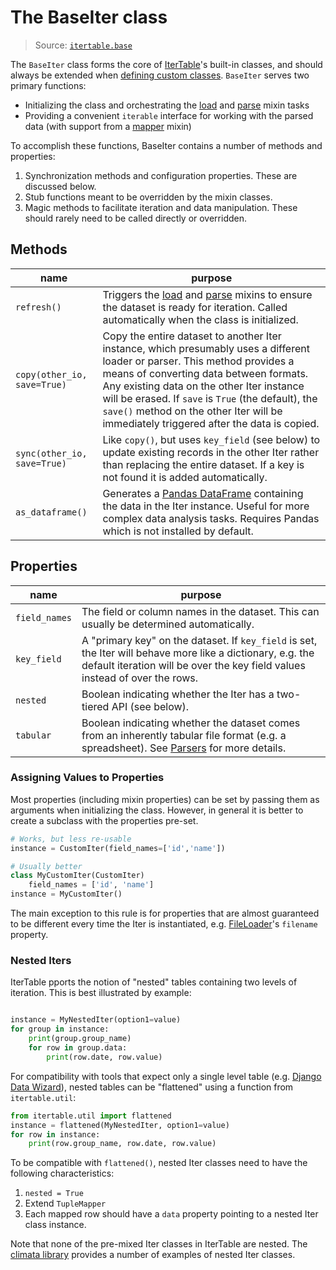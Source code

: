 The BaseIter class
==================

> Source: [`itertable.base`][itertable.base]

The `BaseIter` class forms the core of [IterTable]'s built-in classes, and should always be extended when [defining custom classes][custom].  `BaseIter` serves two primary functions:

 * Initializing the class and orchestrating the [load][loaders] and [parse][parsers] mixin tasks
 * Providing a convenient `iterable` interface for working with the parsed data (with support from a [mapper][mappers] mixin)

To accomplish these functions, BaseIter contains a number of methods and properties:

 1. Synchronization methods and configuration properties.  These are discussed below.
 2. Stub functions meant to be overridden by the mixin classes.
 3. Magic methods to facilitate iteration and data manipulation.  These should rarely need to be called directly or overridden.

## Methods

 name | purpose
------|--------
`refresh()` | Triggers the [load][loaders] and [parse][parsers] mixins to ensure the dataset is ready for iteration.  Called automatically when the class is initialized.
`copy(other_io, save=True)` | Copy the entire dataset to another Iter instance, which presumably uses a different loader or parser.  This method provides a means of converting data between formats.  Any existing data on the other Iter instance will be erased.  If `save` is `True` (the default), the `save()` method on the other Iter will be immediately triggered after the data is copied.
`sync(other_io, save=True)` | Like `copy()`, but uses `key_field` (see below) to update existing records in the other Iter rather than replacing the entire dataset.  If a key is not found it is added automatically.
`as_dataframe()` | Generates a [Pandas DataFrame] containing the data in the Iter instance.  Useful for more complex data analysis tasks.  Requires Pandas which is not installed by default.

## Properties

 name | purpose
------|--------
`field_names` | The field or column names in the dataset.  This can usually be determined automatically.
`key_field` | A "primary key" on the dataset.  If `key_field` is set, the Iter will behave more like a dictionary, e.g. the default iteration will be over the key field values instead of over the rows.
`nested` | Boolean indicating whether the Iter has a two-tiered API (see below).
`tabular` | Boolean indicating whether the dataset comes from an inherently tabular file format (e.g. a spreadsheet).  See [Parsers][parsers] for more details.

### Assigning Values to Properties

Most properties (including mixin properties) can be set by passing them as arguments when initializing the class.  However, in general it is better to create a subclass with the properties pre-set.

```python
# Works, but less re-usable
instance = CustomIter(field_names=['id','name'])

# Usually better
class MyCustomIter(CustomIter)
    field_names = ['id', 'name']
instance = MyCustomIter()
```

The main exception to this rule is for properties that are almost guaranteed to be different every time the Iter is instantiated, e.g. [FileLoader][loaders]'s  `filename` property.

### Nested Iters

IterTable pports the notion of "nested" tables containing two levels of iteration.  This is best illustrated by example:

```python

instance = MyNestedIter(option1=value)
for group in instance:
    print(group.group_name)
    for row in group.data:
        print(row.date, row.value)
```

For compatibility with tools that expect only a single level table (e.g. [Django Data Wizard]), nested tables can be "flattened" using a function from `itertable.util`:

```python
from itertable.util import flattened
instance = flattened(MyNestedIter, option1=value)
for row in instance:
    print(row.group_name, row.date, row.value)
```

To be compatible with `flattened()`, nested Iter classes need to have the following characteristics:
 1. `nested = True`
 2. Extend `TupleMapper`
 3. Each mapped row should have a `data` property pointing to a nested Iter class instance.

Note that none of the pre-mixed Iter classes in IterTable are nested.  The [climata library] provides a number of examples of nested Iter classes.

[itertable.base]: https://github.com/wq/itertable/blob/master/itertable/base.py

[IterTable]: https://github.com/wq/itertable
[custom]: https://github.com/wq/itertable/blob/master/docs/about.md
[base]: https://github.com/wq/itertable/blob/master/docs/base.md
[loaders]: https://github.com/wq/itertable/blob/master/docs/loaders.md
[parsers]: https://github.com/wq/itertable/blob/master/docs/parsers.md
[mappers]: https://github.com/wq/itertable/blob/master/docs/mappers.md
[gis]: https://github.com/wq/itertable/blob/master/docs/gis.md

[Pandas DataFrame]: http://pandas.pydata.org/pandas-docs/stable/generated/pandas.DataFrame.html
[Django Data Wizard]: https://github.com/wq/django-data-wizard
[climata library]: https://github.com/heigeo/climata
